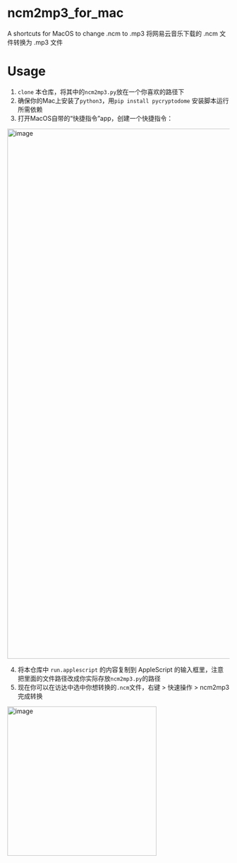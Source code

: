 # ncm2mp3_for_mac
A shortcuts for MacOS to change .ncm to .mp3
将网易云音乐下载的 .ncm 文件转换为 .mp3 文件

# Usage
1. `clone` 本仓库，将其中的`ncm2mp3.py`放在一个你喜欢的路径下
2. 确保你的Mac上安装了`python3`，用`pip install pycryptodome` 安装脚本运行所需依赖
3. 打开MacOS自带的“快捷指令”app，创建一个快捷指令：
<img width="1200" alt="image" src="https://github.com/iLern/ncm2mp3_for_mac/assets/43905872/764353dd-ecdb-485f-bb1f-423198403936">

4. 将本仓库中 `run.applescript` 的内容复制到 AppleScript 的输入框里，注意把里面的文件路径改成你实际存放`ncm2mp3.py`的路径
5. 现在你可以在访达中选中你想转换的`.ncm`文件，右键 > 快速操作 > ncm2mp3 完成转换
<img width="338" alt="image" src="https://github.com/iLern/ncm2mp3_for_mac/assets/43905872/9213772a-f543-49b5-8645-7419ba2ce155">
